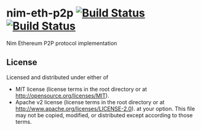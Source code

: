 # nim-eth-p2p [![Build Status](https://travis-ci.org/status-im/nim-eth-p2p.svg?branch=master)](https://travis-ci.org/status-im/nim-eth-p2p) [![Build Status](https://ci.appveyor.com/api/projects/status/github/status-im/nim-eth-p2p?branch=master&svg=true)](https://ci.appveyor.com/project/status-im/nim-eth-p2p)
Nim Ethereum P2P protocol implementation

## License

Licensed and distributed under either of
  * MIT license (license terms in the root directory or at http://opensource.org/licenses/MIT).
  * Apache v2 license (license terms in the root directory or at http://www.apache.org/licenses/LICENSE-2.0).
at your option. This file may not be copied, modified, or distributed except according to those terms.
